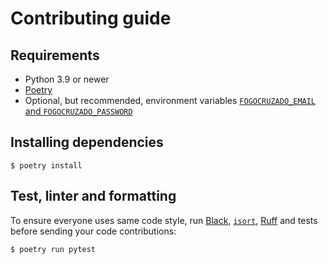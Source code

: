 # Contributing guide

## Requirements

* Python 3.9 or newer
* [Poetry](https://python-poetry.org/)
* Optional, but recommended, environment variables [`FOGOCRUZADO_EMAIL` and `FOGOCRUZADO_PASSWORD`](https://api.fogocruzado.org.br/sign-up)

## Installing dependencies

```console
$ poetry install
```

## Test, linter and formatting

To ensure everyone uses same code style, run [Black](https://black.readthedocs.io/en/stable/index.html), [`isort`](https://pycqa.github.io/isort/), [Ruff](https://beta.ruff.rs/docs/) and tests before sending your code contributions:

```console
$ poetry run pytest
```
